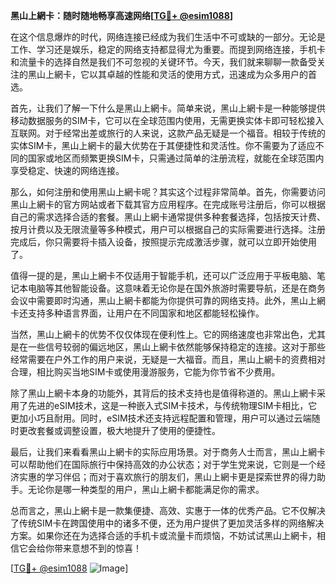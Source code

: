 **黑山上網卡：随时随地畅享高速网络[[TG💪+ @esim1088](https://t.me/s/esim1088)]**

在这个信息爆炸的时代，网络连接已经成为我们生活中不可或缺的一部分。无论是工作、学习还是娱乐，稳定的网络支持都显得尤为重要。而提到网络连接，手机卡和流量卡的选择自然是我们不可忽视的关键环节。今天，我们就来聊聊一款备受关注的黑山上網卡，它以其卓越的性能和灵活的使用方式，迅速成为众多用户的首选。

首先，让我们了解一下什么是黑山上網卡。简单来说，黑山上網卡是一种能够提供移动数据服务的SIM卡，它可以在全球范围内使用，无需更换实体卡即可轻松接入互联网。对于经常出差或旅行的人来说，这款产品无疑是一个福音。相较于传统的实体SIM卡，黑山上網卡的最大优势在于其便捷性和灵活性。你不需要为了适应不同的国家或地区而频繁更换SIM卡，只需通过简单的注册流程，就能在全球范围内享受稳定、快速的网络连接。

那么，如何注册和使用黑山上網卡呢？其实这个过程非常简单。首先，你需要访问黑山上網卡的官方网站或者下载其官方应用程序。在完成账号注册后，你可以根据自己的需求选择合适的套餐。黑山上網卡通常提供多种套餐选择，包括按天计费、按月计费以及无限流量等多种模式，用户可以根据自己的实际需要进行选择。注册完成后，你只需要将卡插入设备，按照提示完成激活步骤，就可以立即开始使用了。

值得一提的是，黑山上網卡不仅适用于智能手机，还可以广泛应用于平板电脑、笔记本电脑等其他智能设备。这意味着无论你是在国外旅游时需要导航，还是在商务会议中需要即时沟通，黑山上網卡都能为你提供可靠的网络支持。此外，黑山上網卡还支持多种语言界面，让用户在不同国家和地区都能轻松操作。

当然，黑山上網卡的优势不仅仅体现在便利性上。它的网络速度也非常出色，尤其是在一些信号较弱的偏远地区，黑山上網卡依然能够保持稳定的连接。这对于那些经常需要在户外工作的用户来说，无疑是一大福音。而且，黑山上網卡的资费相对合理，相比购买当地SIM卡或使用漫游服务，它能为你节省不少费用。

除了黑山上網卡本身的功能外，其背后的技术支持也是值得称道的。黑山上網卡采用了先进的eSIM技术，这是一种嵌入式SIM卡技术，与传统物理SIM卡相比，它更加小巧且耐用。同时，eSIM技术还支持远程配置和管理，用户可以通过云端随时更改套餐或调整设置，极大地提升了使用的便捷性。

最后，让我们来看看黑山上網卡的实际应用场景。对于商务人士而言，黑山上網卡可以帮助他们在国际旅行中保持高效的办公状态；对于学生党来说，它则是一个经济实惠的学习伴侣；而对于喜欢旅行的朋友们，黑山上網卡更是探索世界的得力助手。无论你是哪一种类型的用户，黑山上網卡都能满足你的需求。

总而言之，黑山上網卡是一款集便捷、高效、实惠于一体的优秀产品。它不仅解决了传统SIM卡在跨国使用中的诸多不便，还为用户提供了更加灵活多样的网络解决方案。如果你还在为选择合适的手机卡或流量卡而烦恼，不妨试试黑山上網卡，相信它会给你带来意想不到的惊喜！

[[TG💪+ @esim1088](https://t.me/s/esim1088) ![Image](https://i.postimg.cc/4NQfJmqS/Snipaste-2025-05-13-00-14-12.png)]